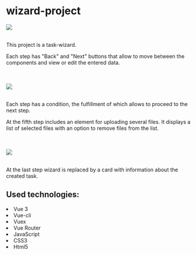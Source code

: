 # wizard-project

<img src="https://i.postimg.cc/tT2DV10t/Screenshot-2022-08-13-at-16-42-12.png">
<br></br>
<p>This project is a task-wizard.</p>

<p>Each step has "Back" and "Next" buttons that allow to move between the components and view or edit the entered data.</p>
<br></br>
<img src="https://i.postimg.cc/d3CBN5kn/Screenshot-2022-08-13-at-16-44-34.png">
<br></br>
<p>Each step has a condition, the fulfillment of which allows to proceed to the next step.</p>

<p>At the fifth step includes an element for uploading several files. It displays a list of selected files with an option to remove files from the list.</p>
<br></br>
<img src="https://i.postimg.cc/MKb0cMyc/Screenshot-2022-08-13-at-16-46-20.png">
<br></br>
<p>At the last step wizard is replaced by a card with information about the created task.</p>

<h2>Used technologies:</h2>
<li>Vue 3</li>
<li>Vue-cli</li>
<li>Vuex</li>
<li>Vue Router</li>
<li>JavaScript</li>
<li>CSS3</li>
<li>Html5</li>
